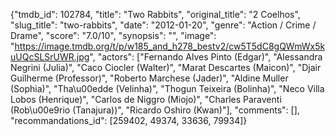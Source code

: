 {"tmdb_id": 102784, "title": "Two Rabbits", "original_title": "2 Coelhos", "slug_title": "two-rabbits", "date": "2012-01-20", "genre": "Action / Crime / Drame", "score": "7.0/10", "synopsis": "", "image": "https://image.tmdb.org/t/p/w185_and_h278_bestv2/cw5T5dC8gQWmWx5kuUQcSLSrUWR.jpg", "actors": ["Fernando Alves Pinto (Edgar)", "Alessandra Negrini (Julia)", "Caco Ciocler (Walter)", "Marat Descartes (Maicon)", "Djair Guilherme (Professor)", "Roberto Marchese (Jader)", "Aldine Muller (Sophia)", "Tha\u00edde (Velinha)", "Thogun Teixeira (Bolinha)", "Neco Villa Lobos (Henrique)", "Carlos de Niggro (Miojo)", "Charles Paraventi (Rob\u00e9rio (Tanajura))", "Ricardo Oshiro (Kwan)"], "comments": [], "recommandations_id": [259402, 49374, 33636, 79934]}